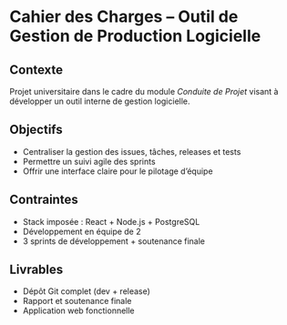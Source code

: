 # Cahier des Charges – Outil de Gestion de Production Logicielle

## Contexte
Projet universitaire dans le cadre du module *Conduite de Projet* visant à développer un outil interne de gestion logicielle.

## Objectifs
- Centraliser la gestion des issues, tâches, releases et tests  
- Permettre un suivi agile des sprints  
- Offrir une interface claire pour le pilotage d’équipe  

## Contraintes
- Stack imposée : React + Node.js + PostgreSQL  
- Développement en équipe de 2  
- 3 sprints de développement + soutenance finale  

## Livrables
- Dépôt Git complet (dev + release)  
- Rapport et soutenance finale  
- Application web fonctionnelle
